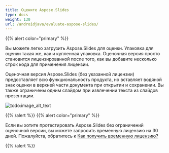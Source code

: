```yaml
---
title: Оцените Aspose.Slides
type: docs
weight: 130
url: /androidjava/evaluate-aspose-slides/
---
```


{{% alert color="primary" %}} 

Вы можете легко загрузить Aspose.Slides для оценки. Упаковка для оценки такая же, как и купленная упаковка. Оценочная версия просто становится лицензированной после того, как вы добавите несколько строк кода для применения лицензии.

Оценочная версия Aspose.Slides (без указанной лицензии) предоставляет всю функциональность продукта, но вставляет водяной знак оценки в верхней части документа при открытии и сохранении. Вы также ограничены одним слайдом при извлечении текста из слайдов презентации.

![todo:image_alt_text](evaluate-aspose-slides_1.png)

{{% /alert %}} {{% alert color="primary" %}} 

Если вы хотите протестировать Aspose.Slides без ограничений оценочной версии, вы можете запросить временную лицензию на 30 дней. Пожалуйста, обратитесь к [Как получить временную лицензию?](https://purchase.aspose.com/temporary-license)

{{% /alert %}}